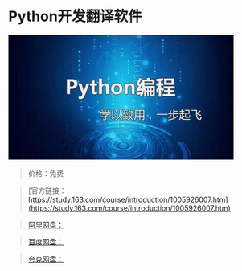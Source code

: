 # Python开发翻译软件

![img](../../../assets/study163/free/1adaf106-8184-4174-b319-b316dc3e1dc7.jpg)

> 价格：免费

> [官方链接：https://study.163.com/course/introduction/1005926007.htm](https://study.163.com/course/introduction/1005926007.htm)

> [阿里网盘：]()

> [百度网盘：]()

> [夸克网盘：]()
